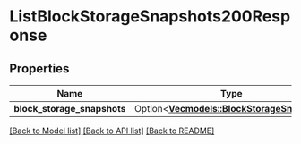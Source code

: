 # ListBlockStorageSnapshots200Response

## Properties

Name | Type | Description | Notes
------------ | ------------- | ------------- | -------------
**block_storage_snapshots** | Option<[**Vec<models::BlockStorageSnapshot>**](block-storage-snapshot.md)> |  | [optional]

[[Back to Model list]](../README.md#documentation-for-models) [[Back to API list]](../README.md#documentation-for-api-endpoints) [[Back to README]](../README.md)


